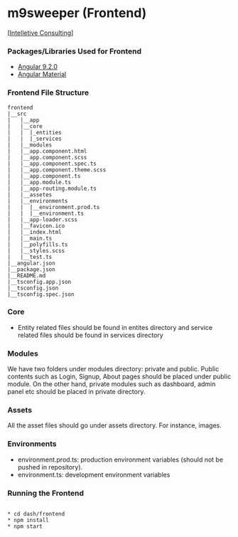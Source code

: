 # m9sweeper (Frontend)

[[Intelletive Consulting](https://www.intelletive.com)]


### Packages/Libraries Used for Frontend
- [Angular 9.2.0](https://angular.io/)
- [Angular Material](https://material.angular.io/)

### Frontend File Structure

```
frontend
|__src
|   |__app
|   |__core
|   |  |_entities
|   |  |_services
|   |__modules
|   |__app.component.html
|   |__app.component.scss
|   |__app.component.spec.ts
|   |__app.component.theme.scss
|   |__app.component.ts
|   |__app.module.ts
|   |__app-routing.module.ts
|   |__assetes
|   |__environments
|   |  |__environment.prod.ts
|   |  |__environment.ts
|   |__app-loader.scss
|   |__favicon.ico
|   |__index.html
|   |__main.ts
|   |__polyfills.ts
|   |__styles.scss
|   |__test.ts
|__angular.json
|__package.json
|__README.md
|__tsconfig.app.json
|__tsconfig.json
|__tsconfig.spec.json
```
### Core

- Entity related files should be found in entites directory and service related files should be found in services directory

### Modules
We have two folders under modules directory: private and public. Public contents such as Login, Signup, About pages should be placed under public module. On the other hand, private modules such as dashboard, admin panel etc should be placed in private directory.

### Assets

All the asset files should go under assets directory. For instance, images.

### Environments

- environment.prod.ts: production environment variables (should not be pushed in repository).
- environment.ts: development environment variables

### Running the Frontend
<code>
* cd dash/frontend
* npm install
* npm start
</code>
